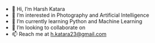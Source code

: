 - 👋 Hi, I’m Harsh Katara
- 👀 I’m interested in Photography and Artificial Intelligence
- 🌱 I’m currently learning Python and Machine Learning
- 💞️ I’m looking to collaborate on
- 📫 Reach me at h.katara23@gmail.com

<!---
GullibleSandwich/GullibleSandwich is a ✨ special ✨ repository because its `README.md` (this file) appears on your GitHub profile.
You can click the Preview link to take a look at your changes.
--->
